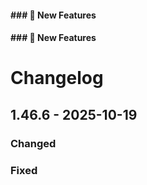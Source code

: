 #### ### 🚀 New Features
#### ### 🚀 New Features
# Changelog
## 1.46.6 - 2025-10-19
### Changed
### Fixed
